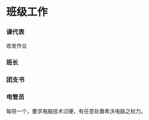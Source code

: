 # 班级工作
### 课代表
收发作业
### 班长

### 团支书

### 电管员
每班一个，要求电脑技术过硬，有任意处置希沃电脑之权力。
###
###
###
###
###
###
###
